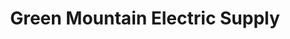 ---
title: "Green Mountain Electric Supply"
url: /west-lebanon/green-mountain-electric-supply/
shop: electrical
---